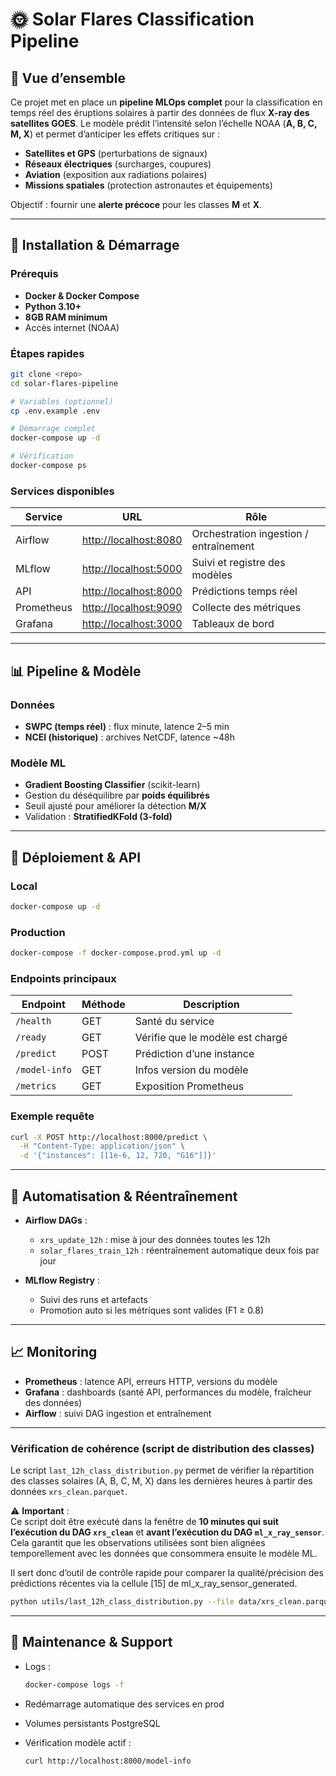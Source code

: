 # 🌞 Solar Flares Classification Pipeline

## 🌟 Vue d’ensemble

Ce projet met en place un **pipeline MLOps complet** pour la classification en temps réel des éruptions solaires à partir des données de flux **X-ray des satellites GOES**.
Le modèle prédit l’intensité selon l’échelle NOAA (**A, B, C, M, X**) et permet d’anticiper les effets critiques sur :

* **Satellites et GPS** (perturbations de signaux)
* **Réseaux électriques** (surcharges, coupures)
* **Aviation** (exposition aux radiations polaires)
* **Missions spatiales** (protection astronautes et équipements)

Objectif : fournir une **alerte précoce** pour les classes **M** et **X**.

---

## 🚀 Installation & Démarrage

### Prérequis

* **Docker & Docker Compose**
* **Python 3.10+**
* **8GB RAM minimum**
* Accès internet (NOAA)

### Étapes rapides

```bash
git clone <repo>
cd solar-flares-pipeline

# Variables (optionnel)
cp .env.example .env

# Démarrage complet
docker-compose up -d

# Vérification
docker-compose ps
```

### Services disponibles

| Service    | URL                                            | Rôle                                   |
| ---------- | ---------------------------------------------- | -------------------------------------- |
| Airflow    | [http://localhost:8080](http://localhost:8080) | Orchestration ingestion / entraînement |
| MLflow     | [http://localhost:5000](http://localhost:5000) | Suivi et registre des modèles          |
| API        | [http://localhost:8000](http://localhost:8000) | Prédictions temps réel                 |
| Prometheus | [http://localhost:9090](http://localhost:9090) | Collecte des métriques                 |
| Grafana    | [http://localhost:3000](http://localhost:3000) | Tableaux de bord                       |

---

## 📊 Pipeline & Modèle

### Données

* **SWPC (temps réel)** : flux minute, latence 2–5 min
* **NCEI (historique)** : archives NetCDF, latence \~48h

### Modèle ML

* **Gradient Boosting Classifier** (scikit-learn)
* Gestion du déséquilibre par **poids équilibrés**
* Seuil ajusté pour améliorer la détection **M/X**
* Validation : **StratifiedKFold (3-fold)**

---

## 🔧 Déploiement & API

### Local

```bash
docker-compose up -d
```

### Production

```bash
docker-compose -f docker-compose.prod.yml up -d
```

### Endpoints principaux

| Endpoint      | Méthode | Description                      |
| ------------- | ------- | -------------------------------- |
| `/health`     | GET     | Santé du service                 |
| `/ready`      | GET     | Vérifie que le modèle est chargé |
| `/predict`    | POST    | Prédiction d’une instance        |
| `/model-info` | GET     | Infos version du modèle          |
| `/metrics`    | GET     | Exposition Prometheus            |

### Exemple requête

```bash
curl -X POST http://localhost:8000/predict \
  -H "Content-Type: application/json" \
  -d '{"instances": [[1e-6, 12, 720, "G16"]]}'
```

---

## 🔄 Automatisation & Réentraînement

* **Airflow DAGs** :

  * `xrs_update_12h` : mise à jour des données toutes les 12h
  * `solar_flares_train_12h` : réentraînement automatique deux fois par jour

* **MLflow Registry** :

  * Suivi des runs et artefacts
  * Promotion auto si les métriques sont valides (F1 ≥ 0.8)

---

## 📈 Monitoring

* **Prometheus** : latence API, erreurs HTTP, versions du modèle
* **Grafana** : dashboards (santé API, performances du modèle, fraîcheur des données)
* **Airflow** : suivi DAG ingestion et entraînement

---
### Vérification de cohérence (script de distribution des classes)

Le script `last_12h_class_distribution.py` permet de vérifier la répartition des classes solaires (A, B, C, M, X) dans les dernières heures à partir des données `xrs_clean.parquet`.

⚠️ **Important** :  
Ce script doit être exécuté dans la fenêtre de **10 minutes qui suit l’exécution du DAG `xrs_clean`** et **avant l’exécution du DAG `ml_x_ray_sensor`**.  
Cela garantit que les observations utilisées sont bien alignées temporellement avec les données que consommera ensuite le modèle ML.

Il sert donc d’outil de contrôle rapide pour comparer la qualité/précision des prédictions récentes via la cellule [15] de ml_x_ray_sensor_generated.

```bash
python utils/last_12h_class_distribution.py --file data/xrs_clean.parquet --hours 12
```
---

## 🚨 Maintenance & Support

* Logs :

  ```bash
  docker-compose logs -f
  ```
* Redémarrage automatique des services en prod
* Volumes persistants PostgreSQL
* Vérification modèle actif :

  ```bash
  curl http://localhost:8000/model-info
  ```




